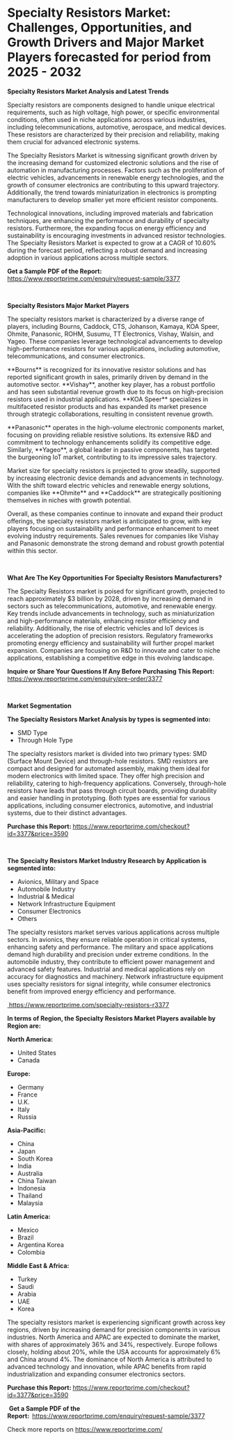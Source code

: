 <p><h1>Specialty Resistors Market: Challenges, Opportunities, and Growth Drivers and Major Market Players forecasted for period from 2025 - 2032</h1></p><p><strong>Specialty Resistors Market Analysis and Latest Trends</strong></p>
<p><p>Specialty resistors are components designed to handle unique electrical requirements, such as high voltage, high power, or specific environmental conditions, often used in niche applications across various industries, including telecommunications, automotive, aerospace, and medical devices. These resistors are characterized by their precision and reliability, making them crucial for advanced electronic systems.</p><p>The Specialty Resistors Market is witnessing significant growth driven by the increasing demand for customized electronic solutions and the rise of automation in manufacturing processes. Factors such as the proliferation of electric vehicles, advancements in renewable energy technologies, and the growth of consumer electronics are contributing to this upward trajectory. Additionally, the trend towards miniaturization in electronics is prompting manufacturers to develop smaller yet more efficient resistor components.</p><p>Technological innovations, including improved materials and fabrication techniques, are enhancing the performance and durability of specialty resistors. Furthermore, the expanding focus on energy efficiency and sustainability is encouraging investments in advanced resistor technologies. The Specialty Resistors Market is expected to grow at a CAGR of 10.60% during the forecast period, reflecting a robust demand and increasing adoption in various applications across multiple sectors.</p></p>
<p><strong>Get a Sample PDF of the Report:&nbsp;</strong> <a href="https://www.reportprime.com/enquiry/request-sample/3377?utm_campaign=3171&utm_medium=2&utm_source=Github&utm_content=ia&utm_term=18032025&utm_id=specialty-resistors">https://www.reportprime.com/enquiry/request-sample/3377</a></p>
<p>&nbsp;</p>
<p><strong>Specialty Resistors Major Market Players</strong></p>
<p><p>The specialty resistors market is characterized by a diverse range of players, including Bourns, Caddock, CTS, Johanson, Kamaya, KOA Speer, Ohmite, Panasonic, ROHM, Susumu, TT Electronics, Vishay, Walsin, and Yageo. These companies leverage technological advancements to develop high-performance resistors for various applications, including automotive, telecommunications, and consumer electronics.</p><p>**Bourns** is recognized for its innovative resistor solutions and has reported significant growth in sales, primarily driven by demand in the automotive sector. **Vishay**, another key player, has a robust portfolio and has seen substantial revenue growth due to its focus on high-precision resistors used in industrial applications. **KOA Speer** specializes in multifaceted resistor products and has expanded its market presence through strategic collaborations, resulting in consistent revenue growth.</p><p>**Panasonic** operates in the high-volume electronic components market, focusing on providing reliable resistive solutions. Its extensive R&D and commitment to technology enhancements solidify its competitive edge. Similarly, **Yageo**, a global leader in passive components, has targeted the burgeoning IoT market, contributing to its impressive sales trajectory.</p><p>Market size for specialty resistors is projected to grow steadily, supported by increasing electronic device demands and advancements in technology. With the shift toward electric vehicles and renewable energy solutions, companies like **Ohmite** and **Caddock** are strategically positioning themselves in niches with growth potential. </p><p>Overall, as these companies continue to innovate and expand their product offerings, the specialty resistors market is anticipated to grow, with key players focusing on sustainability and performance enhancement to meet evolving industry requirements. Sales revenues for companies like Vishay and Panasonic demonstrate the strong demand and robust growth potential within this sector.</p></p>
<p>&nbsp;</p>
<p><strong>What Are The Key Opportunities For Specialty Resistors Manufacturers?</strong></p>
<p><p>The Specialty Resistors market is poised for significant growth, projected to reach approximately $3 billion by 2028, driven by increasing demand in sectors such as telecommunications, automotive, and renewable energy. Key trends include advancements in technology, such as miniaturization and high-performance materials, enhancing resistor efficiency and reliability. Additionally, the rise of electric vehicles and IoT devices is accelerating the adoption of precision resistors. Regulatory frameworks promoting energy efficiency and sustainability will further propel market expansion. Companies are focusing on R&D to innovate and cater to niche applications, establishing a competitive edge in this evolving landscape.</p></p>
<p><strong>Inquire or Share Your Questions If Any Before Purchasing This Report:</strong> <a href="https://www.reportprime.com/enquiry/pre-order/3377?utm_campaign=3171&utm_medium=2&utm_source=Github&utm_content=ia&utm_term=18032025&utm_id=specialty-resistors">https://www.reportprime.com/enquiry/pre-order/3377</a></p>
<p>&nbsp;</p>
<p><strong>Market Segmentation</strong></p>
<p><strong>The Specialty Resistors Market Analysis by types is segmented into:</strong></p>
<p><ul><li>SMD Type</li><li>Through Hole Type</li></ul></p>
<p><p>The specialty resistors market is divided into two primary types: SMD (Surface Mount Device) and through-hole resistors. SMD resistors are compact and designed for automated assembly, making them ideal for modern electronics with limited space. They offer high precision and reliability, catering to high-frequency applications. Conversely, through-hole resistors have leads that pass through circuit boards, providing durability and easier handling in prototyping. Both types are essential for various applications, including consumer electronics, automotive, and industrial systems, due to their distinct advantages.</p></p>
<p><strong>Purchase this Report:&nbsp;</strong><a href="https://www.reportprime.com/checkout?id=3377&price=3590&utm_campaign=3171&utm_medium=2&utm_source=Github&utm_content=ia&utm_term=18032025&utm_id=specialty-resistors">https://www.reportprime.com/checkout?id=3377&price=3590</a></p>
<p>&nbsp;</p>
<p><strong>The Specialty Resistors Market Industry Research by Application is segmented into:</strong></p>
<p><ul><li>Avionics, Military and Space</li><li>Automobile Industry</li><li>Industrial & Medical</li><li>Network Infrastructure Equipment</li><li>Consumer Electronics</li><li>Others</li></ul></p>
<p><p>The specialty resistors market serves various applications across multiple sectors. In avionics, they ensure reliable operation in critical systems, enhancing safety and performance. The military and space applications demand high durability and precision under extreme conditions. In the automobile industry, they contribute to efficient power management and advanced safety features. Industrial and medical applications rely on accuracy for diagnostics and machinery. Network infrastructure equipment uses specialty resistors for signal integrity, while consumer electronics benefit from improved energy efficiency and performance.</p></p>
<p><a href="https://www.reportprime.com/specialty-resistors-r3377?utm_campaign=3171&utm_medium=2&utm_source=Github&utm_content=ia&utm_term=18032025&utm_id=specialty-resistors">&nbsp;https://www.reportprime.com/specialty-resistors-r3377</a></p>
<p><strong>In terms of Region, the Specialty Resistors Market Players available by Region are:</strong></p>
<p>
    <p> <strong> North America: </strong>
        <ul>
            <li>United States</li>
            <li>Canada</li>
        </ul>
        </p> 
    <p> <strong> Europe: </strong>
        <ul>
            <li>Germany</li>
            <li>France</li>
            <li>U.K.</li>
            <li>Italy</li>
            <li>Russia</li>
        </ul>
        </p> 
    <p> <strong> Asia-Pacific: </strong>
        <ul>
            <li>China</li>
            <li>Japan</li>
            <li>South Korea</li>
            <li>India</li>
            <li>Australia</li>
            <li>China Taiwan</li>
            <li>Indonesia</li>
            <li>Thailand</li>
            <li>Malaysia</li>
        </ul>
        </p> 
    <p> <strong> Latin America: </strong>
        <ul>
            <li>Mexico</li>
            <li>Brazil</li>
            <li>Argentina Korea</li>
            <li>Colombia</li>
        </ul>
        </p> 
    <p> <strong> Middle East & Africa: </strong>
        <ul>
            <li>Turkey</li>
            <li>Saudi</li>
            <li>Arabia</li>
            <li>UAE</li>
            <li>Korea</li>
        </ul>
    </p>
    </p>
<p><p>The specialty resistors market is experiencing significant growth across key regions, driven by increasing demand for precision components in various industries. North America and APAC are expected to dominate the market, with shares of approximately 36% and 34%, respectively. Europe follows closely, holding about 20%, while the USA accounts for approximately 6% and China around 4%. The dominance of North America is attributed to advanced technology and innovation, while APAC benefits from rapid industrialization and expanding consumer electronics sectors.</p></p>
<p><strong>Purchase this Report: </strong><a href="https://www.reportprime.com/checkout?id=3377&price=3590&utm_campaign=3171&utm_medium=2&utm_source=Github&utm_content=ia&utm_term=18032025&utm_id=specialty-resistors">https://www.reportprime.com/checkout?id=3377&price=3590</a></p>
<p>&nbsp;<strong>Get a Sample PDF of the Report:&nbsp;&nbsp;</strong><a href="https://www.reportprime.com/enquiry/request-sample/3377?utm_campaign=3171&utm_medium=2&utm_source=Github&utm_content=ia&utm_term=18032025&utm_id=specialty-resistors">https://www.reportprime.com/enquiry/request-sample/3377</a></p>
<p><strong></strong></p>
<p>Check more reports on <a href="https://www.reportprime.com/?utm_campaign=3171&utm_medium=2&utm_source=Github&utm_content=ia&utm_term=18032025&utm_id=specialty-resistors">https://www.reportprime.com/</a></p>